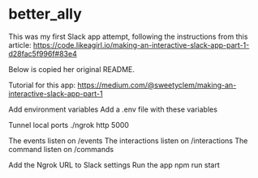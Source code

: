 # better_ally
This was my first Slack app attempt, following the instructions from this article: https://code.likeagirl.io/making-an-interactive-slack-app-part-1-d28fac5f996f#83e4

Below is copied her original README.

Tutorial for this app: https://medium.com/@sweetyclem/making-an-interactive-slack-app-part-1

Add environment variables
Add a .env file with these variables

Tunnel local ports
./ngrok http 5000

The events listen on /events The interactions listen on /interactions The command listen on /commands

Add the Ngrok URL to Slack settings
Run the app
npm run start

